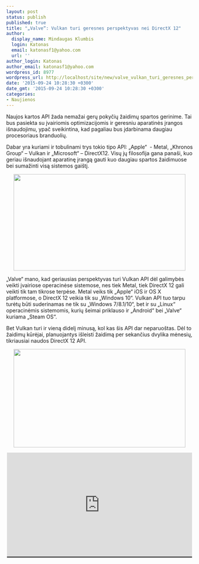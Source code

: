 ```yaml
---
layout: post
status: publish
published: true
title: "„Valve“: Vulkan turi geresnes perspektyvas nei DirectX 12"
author:
  display_name: Mindaugas Klumbis
  login: Katonas
  email: katonasf1@yahoo.com
  url: ''
author_login: Katonas
author_email: katonasf1@yahoo.com
wordpress_id: 8977
wordpress_url: http://localhost/site/new/valve_vulkan_turi_geresnes_perspektyvas_nei_directx_12/
date: '2015-09-24 10:28:30 +0300'
date_gmt: '2015-09-24 10:28:30 +0300'
categories:
- Naujienos
---
```

<p>
	Naujos kartos API žada nemažai gerų pokyčių žaidimų spartos gerinime. Tai bus pasiekta su įvairiomis optimizacijomis ir geresniu aparatinės įrangos i&scaron;naudojimu, ypač sveikintina, kad pagaliau bus įdarbinama daugiau procesoriaus branduolių.</p>
<p>
	Dabar yra kuriami ir tobulinami trys tokio tipo API: &bdquo;Apple&ldquo; &nbsp;- Metal, &bdquo;Khronos Group&ldquo; &ndash; Vulkan ir &bdquo;Microsoft&ldquo; &ndash; DirectX12. Visų jų filosofija gana pana&scaron;i, kuo geriau i&scaron;naudojant aparatinę įrangą gauti kuo daugiau spartos žaidimuose bei sumažinti visą sistemos gai&scaron;tį.</p>
<p style="text-align: center;">
	<a href="http://technews.lt/userfiles/valve_dx12_vs_vulkan.jpg"><img alt="" src="http://technews.lt/userfiles/valve_dx12_vs_vulkan.jpg" style="width: 464px; height: 261px;" /></a></p>
<p>
	&bdquo;Valve&ldquo; mano, kad geriausias perspektyvas turi Vulkan API dėl galimybės veikti įvairiose operacinėse sistemose, nes tiek Metal, tiek DirectX 12 gali veikti tik tam tikrose terpėse. Metal veiks tik &bdquo;Apple&ldquo; iOS ir OS X platformose, o DirectX 12 veikia tik su &bdquo;Windows 10&ldquo;. Vulkan API tuo tarpu turėtų būti suderinamas ne tik su &bdquo;Windows 7/8.1/10&ldquo;, bet ir su &bdquo;Linux&ldquo; operacinėmis sistemomis, kurių &scaron;eimai priklauso ir &bdquo;Android&ldquo; bei &bdquo;Valve&ldquo; kuriama &bdquo;Steam OS&ldquo;.</p>
<p>
	Bet Vulkan turi ir vieną didelį minusą, kol kas &scaron;is API dar neparuo&scaron;tas. Dėl to žaidimų kūrėjai, planuojantys i&scaron;leisti žaidimą per sekančius dvylika mėnesių, tikriausiai naudos DirectX 12 API.</p>
<p style="text-align: center;">
	<a href="http://technews.lt/userfiles/vulcan_2.jpg"><img alt="" src="http://technews.lt/userfiles/vulcan_2.jpg" style="width: 464px; height: 266px;" /></a></p>
<p style="text-align: center;">
	<span style="color: rgb(187, 187, 187); font-family: Roboto, Arial, Helvetica, sans-serif; font-size: 11px; line-height: 25px; white-space: nowrap; background-color: rgba(28, 28, 28, 0.8);"><iframe allowfullscreen="" frameborder="0" height="281" src="https://www.youtube.com/embed/quNsdYfWXfM" width="500"></iframe></span></p>
